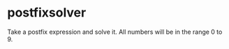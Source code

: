 # postfixsolver
Take a postfix expression and solve it.  All numbers will be in the range 0 to 9.    
